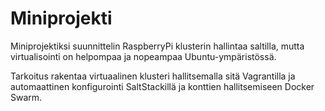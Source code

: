 # Miniprojekti

Miniprojektiksi suunnittelin RaspberryPi klusterin hallintaa saltilla, mutta virtualisointi on helpompaa ja nopeampaa Ubuntu-ympäristössä.

Tarkoitus rakentaa virtuaalinen klusteri hallitsemalla sitä Vagrantilla ja automaattinen konfigurointi SaltStackillä ja konttien hallitsemiseen Docker Swarm.
